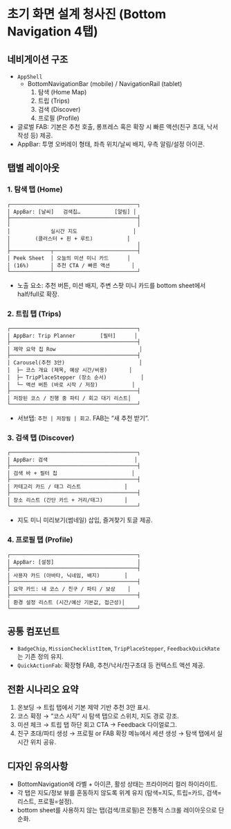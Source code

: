 # 초기 화면 설계 청사진 (Bottom Navigation 4탭)

## 네비게이션 구조
- `AppShell`
  - BottomNavigationBar (mobile) / NavigationRail (tablet)
    1. 탐색 (Home Map)
    2. 트립 (Trips)
    3. 검색 (Discover)
    4. 프로필 (Profile)
- 글로벌 FAB: 기본은 추천 호출, 롱프레스 혹은 확장 시 빠른 액션(친구 초대, 낙서 작성 등) 제공.
- AppBar: 투명 오버레이 형태, 좌측 위치/날씨 배지, 우측 알림/설정 아이콘.

## 탭별 레이아웃

### 1. 탐색 탭 (Home)
```
┌─────────────────────────────────────────┐
│ AppBar: [날씨]   검색칩…           [알림] │
├─────────────────────────────────────────┤
│                                         │
│             실시간 지도                  │
│        (클러스터 + 핀 + 루트)           │
│                                         │
├─────────────┬───────────────────────────┤
│ Peek Sheet  │ 오늘의 미션 미니 카드      │
│ (16%)       │ 추천 CTA / 빠른 액션       │
└─────────────┴───────────────────────────┘
```
- 노출 요소: 추천 버튼, 미션 배지, 주변 스팟 미니 카드를 bottom sheet에서 half/full로 확장.

### 2. 트립 탭 (Trips)
```
┌─────────────────────────────────────────┐
│ AppBar: Trip Planner        [필터]      │
├─────────────────────────────────────────┤
│ 제약 요약 칩 Row                           │
├─────────────────────────────────────────┤
│ Carousel(추천 3안)                        │
│  ├─ 코스 개요 (제목, 예상 시간/비용)       │
│  ├─ TripPlaceStepper (장소 순서)           │
│  └─ 액션 버튼 (바로 시작 / 저장)           │
├─────────────────────────────────────────┤
│ 저장된 코스 / 진행 중 파티 / 회고 대기 리스트│
└─────────────────────────────────────────┘
```
- 서브탭: `추천 | 저장됨 | 회고`. FAB는 “새 추천 받기”.

### 3. 검색 탭 (Discover)
```
┌─────────────────────────────────────────┐
│ AppBar: 검색                            │
├─────────────────────────────────────────┤
│ 검색 바 + 필터 칩                        │
├─────────────────────────────────────────┤
│ 카테고리 카드 / 태그 리스트              │
├─────────────────────────────────────────┤
│ 장소 리스트 (간단 카드 + 거리/태그)       │
└─────────────────────────────────────────┘
```
- 지도 미니 미리보기(썸네일) 삽입, 즐겨찾기 토글 제공.

### 4. 프로필 탭 (Profile)
```
┌─────────────────────────────────────────┐
│ AppBar: [설정]                           │
├─────────────────────────────────────────┤
│ 사용자 카드 (아바타, 닉네임, 배지)        │
├─────────────────────────────────────────┤
│ 요약 카드: 내 코스 / 친구 / 파티 / 보상    │
├─────────────────────────────────────────┤
│ 환경 설정 리스트 (시간/예산 기본값, 접근성)│
└─────────────────────────────────────────┘
```

## 공통 컴포넌트
- `BadgeChip`, `MissionChecklistItem`, `TripPlaceStepper`, `FeedbackQuickRate`는 기존 정의 유지.
- `QuickActionFab`: 확장형 FAB, 추천/낙서/친구초대 등 컨텍스트 액션 제공.

## 전환 시나리오 요약
1. 온보딩 → 트립 탭에서 기본 제약 기반 추천 3안 표시.
2. 코스 확정 → “코스 시작” 시 탐색 탭으로 스위치, 지도 경로 강조.
3. 미션 체크 → 트립 탭 하단 회고 CTA → Feedback 다이얼로그.
4. 친구 초대/파티 생성 → 프로필 or FAB 확장 메뉴에서 세션 생성 → 탐색 탭에서 실시간 위치 공유.

## 디자인 유의사항
- BottomNavigation에 라벨 + 아이콘, 활성 상태는 프라이머리 컬러 하이라이트.
- 각 탭은 지도/정보 뷰를 혼동하지 않도록 위계 유지 (탐색=지도, 트립=카드, 검색=리스트, 프로필=설정).
- bottom sheet를 사용하지 않는 탭(검색/프로필)은 전통적 스크롤 레이아웃으로 단순화.
